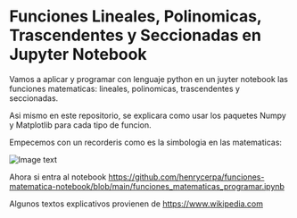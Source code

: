 # Funciones Lineales, Polinomicas, Trascendentes y Seccionadas en Jupyter Notebook

Vamos a aplicar y programar con lenguaje python en un juyter notebook las funciones matematicas: lineales, polinomicas, trascendentes y seccionadas. 

Asi mismo en este repositorio, se explicara como usar los paquetes Numpy y Matplotlib para cada tipo de funcion.

Empecemos con un recorderis como es la simbologia en las matematicas:

![Image text](https://github.com/henrycerpa/funciones-matematica-notebook/blob/main/simbolos_matematicos.jpg)

Ahora si entra al notebook https://github.com/henrycerpa/funciones-matematica-notebook/blob/main/funciones_matematicas_programar.ipynb

Algunos textos explicativos provienen de https://www.wikipedia.com
